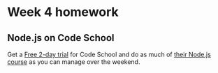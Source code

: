 # Week 4 homework

## Node.js on Code School

Get a [Free 2-day trial](https://www.codeschool.com/hall_passes/213f3fedb6b9/claim_shared) for Code School and do as much of [their Node.js course](https://www.codeschool.com/courses/real-time-web-with-node-js) as you can manage over the weekend.